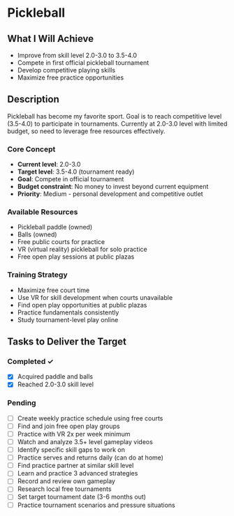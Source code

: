 # Pickleball

## What I Will Achieve
- Improve from skill level 2.0-3.0 to 3.5-4.0
- Compete in first official pickleball tournament
- Develop competitive playing skills
- Maximize free practice opportunities

## Description
Pickleball has become my favorite sport. Goal is to reach competitive level (3.5-4.0) to participate in tournaments. Currently at 2.0-3.0 level with limited budget, so need to leverage free resources effectively.

### Core Concept
- **Current level**: 2.0-3.0
- **Target level**: 3.5-4.0 (tournament ready)
- **Goal**: Compete in official tournament
- **Budget constraint**: No money to invest beyond current equipment
- **Priority**: Medium - personal development and competitive outlet

### Available Resources
- Pickleball paddle (owned)
- Balls (owned)
- Free public courts for practice
- VR (virtual reality) pickleball for solo practice
- Free open play sessions at public plazas

### Training Strategy
- Maximize free court time
- Use VR for skill development when courts unavailable
- Find open play opportunities at public plazas
- Practice fundamentals consistently
- Study tournament-level play online

## Tasks to Deliver the Target

### Completed ✓
- [x] Acquired paddle and balls
- [x] Reached 2.0-3.0 skill level

### Pending
- [ ] Create weekly practice schedule using free courts
- [ ] Find and join free open play groups
- [ ] Practice with VR 2x per week minimum
- [ ] Watch and analyze 3.5+ level gameplay videos
- [ ] Identify specific skill gaps to work on
- [ ] Practice serves and returns daily (can do at home)
- [ ] Find practice partner at similar skill level
- [ ] Learn and practice 3 advanced strategies
- [ ] Record and review own gameplay
- [ ] Research local free tournaments
- [ ] Set target tournament date (3-6 months out)
- [ ] Practice tournament scenarios and pressure situations
